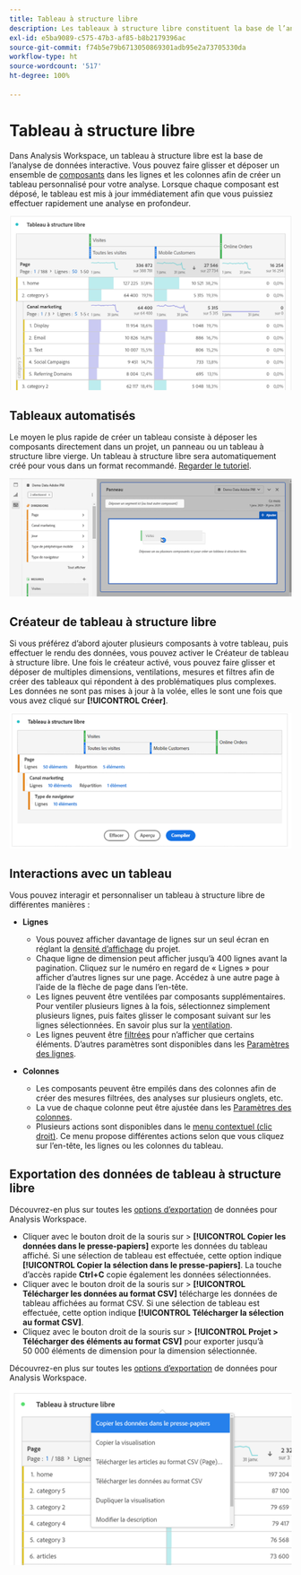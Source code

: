 ```yaml
---
title: Tableau à structure libre
description: Les tableaux à structure libre constituent la base de l’analyse des données dans Workspace.
exl-id: e5ba9089-c575-47b3-af85-b8b2179396ac
source-git-commit: f74b5e79b6713050869301adb95e2a73705330da
workflow-type: ht
source-wordcount: '517'
ht-degree: 100%

---
```


# Tableau à structure libre

Dans Analysis Workspace, un tableau à structure libre est la base de l’analyse de données interactive. Vous pouvez faire glisser et déposer un ensemble de [composants](https://experienceleague.adobe.com/docs/analytics/analyze/analysis-workspace/components/analysis-workspace-components.html?lang=fr) dans les lignes et les colonnes afin de créer un tableau personnalisé pour votre analyse. Lorsque chaque composant est déposé, le tableau est mis à jour immédiatement afin que vous puissiez effectuer rapidement une analyse en profondeur.

![](assets/opening-section.png)

## Tableaux automatisés

Le moyen le plus rapide de créer un tableau consiste à déposer les composants directement dans un projet, un panneau ou un tableau à structure libre vierge. Un tableau à structure libre sera automatiquement créé pour vous dans un format recommandé. [Regarder le tutoriel](https://experienceleague.adobe.com/docs/analytics-learn/tutorials/analysis-workspace/building-freeform-tables/auto-build-freeform-tables-in-analysis-workspace.html?lang=fr).

![](assets/automated-table.png)

## Créateur de tableau à structure libre

Si vous préférez d’abord ajouter plusieurs composants à votre tableau, puis effectuer le rendu des données, vous pouvez activer le Créateur de tableau à structure libre. Une fois le créateur activé, vous pouvez faire glisser et déposer de multiples dimensions, ventilations, mesures et filtres afin de créer des tableaux qui répondent à des problématiques plus complexes. Les données ne sont pas mises à jour à la volée, elles le sont une fois que vous avez cliqué sur **[!UICONTROL Créer]**.

![](assets/table-builder.png)

## Interactions avec un tableau

Vous pouvez interagir et personnaliser un tableau à structure libre de différentes manières :

* **Lignes**
   * Vous pouvez afficher davantage de lignes sur un seul écran en réglant la [densité d’affichage](https://experienceleague.adobe.com/docs/analytics/analyze/analysis-workspace/build-workspace-project/view-density.html?lang=fr) du projet.
   * Chaque ligne de dimension peut afficher jusqu’à 400 lignes avant la pagination. Cliquez sur le numéro en regard de « Lignes » pour afficher d’autres lignes sur une page. Accédez à une autre page à l’aide de la flèche de page dans l’en-tête.
   * Les lignes peuvent être ventilées par composants supplémentaires. Pour ventiler plusieurs lignes à la fois, sélectionnez simplement plusieurs lignes, puis faites glisser le composant suivant sur les lignes sélectionnées. En savoir plus sur la [ventilation](https://experienceleague.adobe.com/docs/analytics/analyze/analysis-workspace/components/dimensions/t-breakdown-fa.html?lang=fr).
   * Les lignes peuvent être [filtrées](https://experienceleague.adobe.com/docs/analytics/analyze/analysis-workspace/visualizations/freeform-table/pagination-filtering-sorting.html?lang=fr) pour n’afficher que certains éléments. D’autres paramètres sont disponibles dans les [Paramètres des lignes](https://experienceleague.adobe.com/docs/analytics/analyze/analysis-workspace/visualizations/freeform-table/column-row-settings/table-settings.html?lang=fr).

* **Colonnes**
   * Les composants peuvent être empilés dans des colonnes afin de créer des mesures filtrées, des analyses sur plusieurs onglets, etc.
   * La vue de chaque colonne peut être ajustée dans les [Paramètres des colonnes](https://experienceleague.adobe.com/docs/analytics/analyze/analysis-workspace/build-workspace-project/column-row-settings/column-settings.html?lang=fr).
   * Plusieurs actions sont disponibles dans le [menu contextuel (clic droit)](https://experienceleague.adobe.com/docs/analytics-learn/tutorials/analysis-workspace/building-freeform-tables/using-the-right-click-menu.html?lang=fr). Ce menu propose différentes actions selon que vous cliquez sur l’en-tête, les lignes ou les colonnes du tableau.

## Exportation des données de tableau à structure libre

Découvrez-en plus sur toutes les [options dʼexportation](https://experienceleague.adobe.com/docs/analytics/analyze/analysis-workspace/curate-share/download-send.html?lang=fr) de données pour Analysis Workspace.

* Cliquer avec le bouton droit de la souris sur > **[!UICONTROL Copier les données dans le presse-papiers]** exporte les données du tableau affiché. Si une sélection de tableau est effectuée, cette option indique **[!UICONTROL Copier la sélection dans le presse-papiers]**. La touche dʼaccès rapide **Ctrl+C** copie également les données sélectionnées.
* Cliquer avec le bouton droit de la souris sur > **[!UICONTROL Télécharger les données au format CSV]** télécharge les données de tableau affichées au format CSV. Si une sélection de tableau est effectuée, cette option indique **[!UICONTROL Télécharger la sélection au format CSV]**.
* Cliquez avec le bouton droit de la souris sur > **[!UICONTROL Projet > Télécharger des éléments au format CSV]** pour exporter jusqu’à 50 000 éléments de dimension pour la dimension sélectionnée.

Découvrez-en plus sur toutes les [options dʼexportation](https://experienceleague.adobe.com/docs/analytics/analyze/analysis-workspace/curate-share/download-send.html?lang=fr) de données pour Analysis Workspace.

![](assets/export-options.png)
